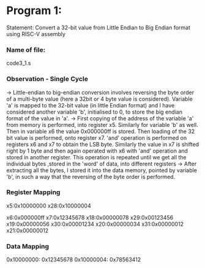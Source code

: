 # Program 1: 
Statement: Convert a 32-bit value from Little Endian to Big Endian format using RISC-V assembly

### Name of file:
code3_1.s

### Observation - Single Cycle
-> Little-endian to big-endian conversion involves reversing the byte order of a multi-byte value (here a 32bit or 4 byte value is considered). Variable 'a' is mapped to the 32-bit value (in little Endian format) and I have considered another variable 'b', initialised to 0, to store the big endian format of the value in 'a'. 
-> First copying of the address of the variable 'a' from memory is performed, into register x5. Similarly for variable 'b' as well. Then in variable x6 the value 0x000000ff is stored. Then loading of the 32 bit value is performed, onto register x7. 'and' operation is performed on registers x6 and x7 to obtain the LSB byte. Similarly the value in x7 is shifted right by 1 byte and then again operated with x6 with 'and' operation and stored in another register. This operation is repeated until we get all the individual bytes ,stored in the 'word' of data, into different registers
-> After extracting all the bytes, I stored it into the data memory, pointed by variable 'b', in such a way that the reversing of the byte order is performed.
 
### Register Mapping
x5:0x10000000
x28:0x10000004

x6:0x000000ff
x7:0x12345678
x18:0x00000078
x29:0x00123456
x19:0x00000056
x30:0x00001234
x20:0x00000034
x31:0x00000012
x21:0x00000012

### Data Mapping
0x10000000: 0x12345678
0x10000004: 0x78563412

